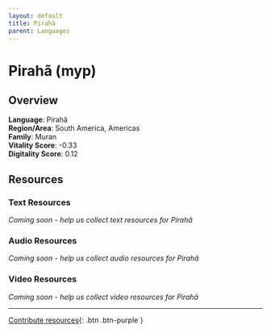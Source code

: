 ```yaml
---
layout: default
title: Pirahã
parent: Languages
---
```


# Pirahã (myp)

## Overview

**Language**: Pirahã  
**Region/Area**: South America, Americas  
**Family**: Muran  
**Vitality Score**: -0.33  
**Digitality Score**: 0.12  

## Resources

### Text Resources
*Coming soon - help us collect text resources for Pirahã*

### Audio Resources
*Coming soon - help us collect audio resources for Pirahã*

### Video Resources
*Coming soon - help us collect video resources for Pirahã*

---

[Contribute resources](https://fairtrain.github.io/){: .btn .btn-purple }
